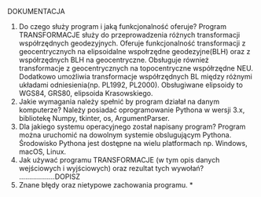 DOKUMENTACJA
1) Do czego służy program i jaką funkcjonalność oferuje?
   Program TRANSFORMACJE służy do przeprowadzenia różnych transformacji współrzędnych geodezyjnych.
   Oferuje funkcjonalność transformacji z geocentrycznych na elipsoidalne wspołrzędne geodezyjne(BLH) oraz z współrzędnych BLH na geocentryczne.
   Obsługuje również transformacje z geocentrycznych na topocentryczne współrzędne NEU.
   Dodatkowo umożliwia transformacje współrzędnych BL między różnymi układami odniesienia(np. PL1992, PL2000).
   Obsługiwane elipsoidy to WGS84, GRS80, elipsoida Krasowskiego.
2) Jakie wymagania należy spełnić by program działał na danym komputerze?
   Należy posiadać oprogramowanie Pythona w wersji 3.x, bibliotekę Numpy, tkinter, os, ArgumentParser.
3) Dla jakiego systemu operacyjnego został napisany program?
   Program można uruchomić na dowolnym systemie obslugującym Pythona. Środowisko Pythona jest dostępne na wielu platformach np. Windows, macOS, Linux.
4) Jak używać programu TRANSFORMACJE (w tym opis danych wejściowych i wyjściowych) oraz rezultat tych wywołań?
..................DOPISZ
5) Znane błędy oraz nietypowe zachowania programu.
   *
   
